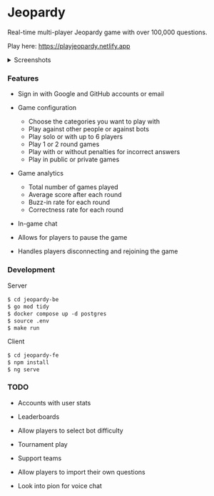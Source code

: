 # Jeopardy

Real-time multi-player Jeopardy game with over 100,000 questions.

Play here: https://playjeopardy.netlify.app

<details>
  <summary>Screenshots</summary>

![game](imgs/game.png)

<details>
  <summary>Home page</summary>

![home](imgs/home.png)

</details>

<details>
  <summary>Search page</summary>
  
![search](imgs/search.png)

</details>

<details>
  <summary>Config page</summary>
  
![config](imgs/config.png)

</details>

<details>
  <summary>Analytics page</summary>
  
![analytics](imgs/analytics.png)

</details>

</details>

### Features

- Sign in with Google and GitHub accounts or email

- Game configuration

  - Choose the categories you want to play with
  - Play against other people or against bots
  - Play solo or with up to 6 players
  - Play 1 or 2 round games
  - Play with or without penalties for incorrect answers
  - Play in public or private games

- Game analytics

  - Total number of games played
  - Average score after each round
  - Buzz-in rate for each round
  - Correctness rate for each round

- In-game chat

- Allows for players to pause the game

- Handles players disconnecting and rejoining the game

### Development

Server

```
$ cd jeopardy-be
$ go mod tidy
$ docker compose up -d postgres
$ source .env
$ make run
```

Client

```
$ cd jeopardy-fe
$ npm install
$ ng serve
```

### TODO

- Accounts with user stats

- Leaderboards

- Allow players to select bot difficulty

- Tournament play

- Support teams

- Allow players to import their own questions

- Look into pion for voice chat

